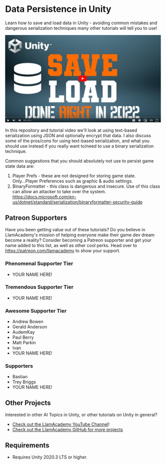 # Data Persistence in Unity

Learn how to save and load data in Unity - avoiding common mistakes and dangerous serialization techniques many other tutorials will tell you to use!

[![Youtube Tutorial](./Video%20Screenshot.png)](https://youtu.be/mntS45g8OK4)

In this repository and tutorial video we'll look at using text-based serialization using JSON and optionally encrypt that data. I also discuss some of the pros/cons for using text-based serialization, and what you should use instead if you really want to/need to use a binary serialization technique.

Common suggestions that you should absolutely not use to persist game state data are:

1. Player Prefs - these are not designed for storing game state. Only...Player Preferences such as graphic & audio settings.
2. BinaryFormatter - this class is dangerous and insecure. Use of this class can allow an attacker to take over the system. https://docs.microsoft.com/en-us/dotnet/standard/serialization/binaryformatter-security-guide 

## Patreon Supporters
Have you been getting value out of these tutorials? Do you believe in LlamAcademy's mission of helping everyone make their game dev dream become a reality? Consider becoming a Patreon supporter and get your name added to this list, as well as other cool perks.
Head over to https://patreon.com/llamacademy to show your support.

### Phenomenal Supporter Tier
* YOUR NAME HERE!

### Tremendous Supporter Tier
* YOUR NAME HERE!

### Awesome Supporter Tier
* Andrew Bowen
* Gerald Anderson
* AudemKay
* Paul Berry
* Matt Parkin
* Ivan
* YOUR NAME HERE!

### Supporters
* Bastian
* Trey Briggs
* YOUR NAME HERE!

## Other Projects
Interested in other AI Topics in Unity, or other tutorials on Unity in general? 

* [Check out the LlamAcademy YouTube Channel](https://youtube.com/c/LlamAcademy)!
* [Check out the LlamAcademy GitHub for more projects](https://github.com/llamacademy)

## Requirements
* Requires Unity 2020.3 LTS or higher.
